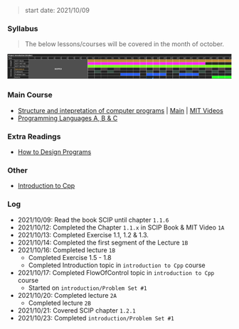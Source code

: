 > start date: 2021/10/09

### Syllabus

> The below lessons/courses will be covered in the month of october.

![](.images/schedule.png)

### Main Course

- [Structure and intepretation of computer programs](https://teachyourselfcs.com/#programming) | [Main](main.md) | [MIT Videos](https://ocw.mit.edu/courses/electrical-engineering-and-computer-science/6-001-structure-and-interpretation-of-computer-programs-spring-2005/video-lectures/)
- [Programming Languages A, B & C](https://github.com/ossu/computer-science#core-programming)

### Extra Readings

- [How to Design Programs](https://htdp.org/2003-09-26/Book/curriculum-Z-H-1.html)

### Other

- [Introduction to Cpp](introductiontocpp)


### Log

- 2021/10/09: Read the book SCIP until chapter `1.1.6` 
- 2021/10/12: Completed the Chapter `1.1.x` in SCIP Book & MIT Video `1A`
- 2021/10/13: Completed Exercise 1.1, 1.2 & 1.3.
- 2021/10/14: Completed the first segment of the Lecture `1B`
- 2021/10/16: Completed lecture `1B`
	- Completed Exercise 1.5 - 1.8
	- Completed Introduction topic in `introduction to Cpp` course
- 2021/10/17: Completed FlowOfControl topic in `introduction to Cpp` course
	- Started on `introduction/Problem Set #1`
- 2021/10/20: Completed lecture `2A`
	- Completed lecture `2B`
- 2021/10/21: Covered SCIP chapter `1.2.1`
- 2021/10/23: Completed `introduction/Problem Set #1`

